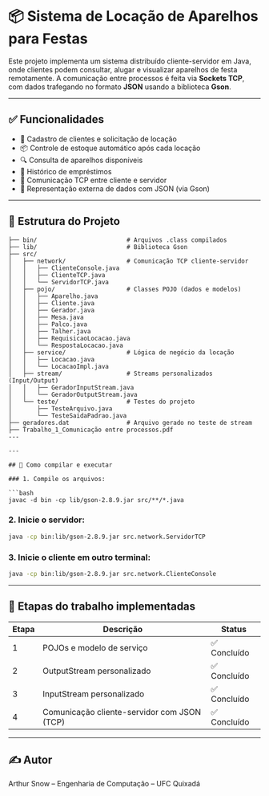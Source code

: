 # 📦 Sistema de Locação de Aparelhos para Festas

Este projeto implementa um sistema distribuído cliente-servidor em Java, onde clientes podem consultar, alugar e visualizar aparelhos de festa remotamente. A comunicação entre processos é feita via **Sockets TCP**, com dados trafegando no formato **JSON** usando a biblioteca **Gson**.

---

## ✅ Funcionalidades

- 👤 Cadastro de clientes e solicitação de locação
- 📦 Controle de estoque automático após cada locação
- 🔍 Consulta de aparelhos disponíveis
- 📝 Histórico de empréstimos
- 📡 Comunicação TCP entre cliente e servidor
- 🧠 Representação externa de dados com JSON (via Gson)

---

## 🧠 Estrutura do Projeto

```LOCA-O_DE_APARELHOS/
├── bin/                         # Arquivos .class compilados
├── lib/                         # Biblioteca Gson
├── src/
│   ├── network/                 # Comunicação TCP cliente-servidor
│   │   ├── ClienteConsole.java
│   │   ├── ClienteTCP.java
│   │   └── ServidorTCP.java
│   ├── pojo/                    # Classes POJO (dados e modelos)
│   │   ├── Aparelho.java
│   │   ├── Cliente.java
│   │   ├── Gerador.java
│   │   ├── Mesa.java
│   │   ├── Palco.java
│   │   ├── Talher.java
│   │   ├── RequisicaoLocacao.java
│   │   └── RespostaLocacao.java
│   ├── service/                 # Lógica de negócio da locação
│   │   ├── Locacao.java
│   │   └── LocacaoImpl.java
│   ├── stream/                  # Streams personalizados (Input/Output)
│   │   ├── GeradorInputStream.java
│   │   └── GeradorOutputStream.java
│   └── teste/                   # Testes do projeto
│       ├── TesteArquivo.java
│       └── TesteSaidaPadrao.java
├── geradores.dat                # Arquivo gerado no teste de stream
├── Trabalho_1_Comunicação entre processos.pdf
---

---

## 🔧 Como compilar e executar

### 1. Compile os arquivos:

```bash
javac -d bin -cp lib/gson-2.8.9.jar src/**/*.java
```

### 2. Inicie o servidor:

```bash
java -cp bin:lib/gson-2.8.9.jar src.network.ServidorTCP
```

### 3. Inicie o cliente em outro terminal:

```bash
java -cp bin:lib/gson-2.8.9.jar src.network.ClienteConsole
```

---

## 📘 Etapas do trabalho implementadas

| Etapa | Descrição | Status |
|-------|-----------|--------|
| 1     | POJOs e modelo de serviço | ✅ Concluído |
| 2     | OutputStream personalizado | ✅ Concluído |
| 3     | InputStream personalizado | ✅ Concluído |
| 4     | Comunicação cliente-servidor com JSON (TCP) | ✅ Concluído |

---

## ✍️ Autor

Arthur Snow – Engenharia de Computação – UFC Quixadá
